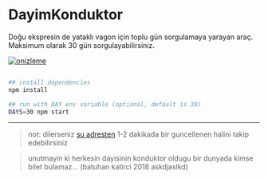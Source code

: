 # DayimKonduktor
Doğu ekspresin de yataklı vagon için toplu gün sorgulamaya yarayan araç.
Maksimum olarak 30 gün sorgulayabilirsiniz. 

[![onizleme](https://asciinema.org/a/COiPj6eaVVMMVD7Qj9kJsGnfp.png)](https://asciinema.org/a/COiPj6eaVVMMVD7Qj9kJsGnfp)

```bash

## install dependencies
npm install

## run with DAY env variable (optional, default is 30)
DAYS=30 npm start

```

***


> not: dilerseniz [su adresten](http://karsrail.batuhan.org) 1-2 dakikada bir guncellenen halini takip edebilirsiniz

> unutmayin ki herkesin dayisinin konduktor oldugu bir dunyada kimse bilet bulamaz... (batuhan katirci 2018 askdjaslkd)
